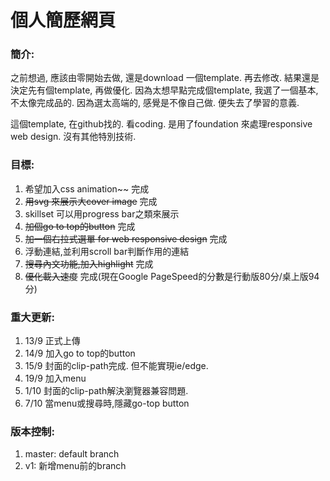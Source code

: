 # 個人簡歷網頁

### 簡介:
之前想過, 應該由零開始去做, 還是download 一個template. 再去修改. 結果還是決定先有個template, 再做優化. 因為太想早點完成個template, 我選了一個基本,不太像完成品的. 因為選太高端的, 感覺是不像自己做. 便失去了學習的意義.  
  
這個template, 在github找的. 看coding. 是用了foundation 來處理responsive web design. 沒有其他特別技術.  
  
### 目標:  
1. 希望加入css animation~~ 完成
1. ~~用svg 來展示大cover image~~ 完成
1. skillset 可以用progress bar之類來展示
1. ~~加個go to top的button~~ 完成
1. ~~加一個右拉式選單 for web responsive design~~ 完成
1. 浮動連結,並利用scroll bar判斷作用的連結
1. ~~搜尋內文功能,加入highlight~~ 完成
1. ~~優化載入速度~~ 完成(現在Google PageSpeed的分數是行動版80分/桌上版94分)
  
### 重大更新:
1. 13/9 正式上傳
1. 14/9 加入go to top的button  
1. 15/9 封面的clip-path完成. 但不能實現ie/edge.  
1. 19/9 加入menu
1. 1/10 封面的clip-path解決瀏覽器兼容問題.   
1. 7/10 當menu或搜尋時,隱藏go-top button  

### 版本控制:
1. master: default branch
1. v1: 新增menu前的branch

